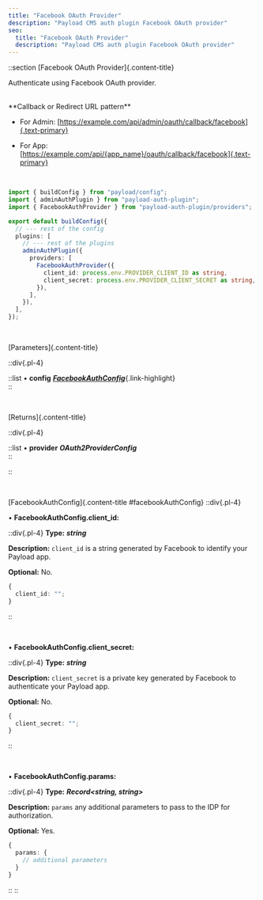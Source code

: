 ```yaml
---
title: "Facebook OAuth Provider"
description: "Payload CMS auth plugin Facebook OAuth provider"
seo:
  title: "Facebook OAuth Provider"
  description: "Payload CMS auth plugin Facebook OAuth provider"
---
```


::section
[Facebook OAuth Provider]{.content-title}

Authenticate using Facebook OAuth provider.

<br/>
**Callback or Redirect URL pattern**

- For Admin: [https://example.com/api/admin/oauth/callback/facebook]{.text-primary}

- For App: [https://example.com/api/{app_name}/oauth/callback/facebook]{.text-primary}

<br/>

```ts [src/payload.config.ts] {3, 11-14}
import { buildConfig } from "payload/config";
import { adminAuthPlugin } from "payload-auth-plugin";
import { FacebookAuthProvider } from "payload-auth-plugin/providers";

export default buildConfig({
  // --- rest of the config
  plugins: [
    // --- rest of the plugins
    adminAuthPlugin({
      providers: [
        FacebookAuthProvider({
          client_id: process.env.PROVIDER_CLIENT_ID as string,
          client_secret: process.env.PROVIDER_CLIENT_SECRET as string,
        }),
      ],
    }),
  ],
});
```

<br/>

[Parameters]{.content-title}

::div{.pl-4}

::list
• **config** [**_FacebookAuthConfig_**](#facebookAuthConfig){.link-highlight}
<br/>
::

<br/>

[Returns]{.content-title}

::div{.pl-4}

::list
• **provider** **_OAuth2ProviderConfig_**
<br/>
::

::

<br/>

[FacebookAuthConfig]{.content-title #facebookAuthConfig}
::div{.pl-4}

• **FacebookAuthConfig.client_id:**

::div{.pl-4}
**Type:** **_string_**

**Description:** `client_id` is a string generated by Facebook to identify your Payload app.

**Optional:** No.

```ts
{
  client_id: "";
}
```

::

<br/>

• **FacebookAuthConfig.client_secret:**

::div{.pl-4}
**Type:** **_string_**

**Description:** `client_secret` is a private key generated by Facebook to authenticate your Payload app.

**Optional:** No.

```ts
{
  client_secret: "";
}
```

::

<br/>

• **FacebookAuthConfig.params:**

::div{.pl-4}
**Type:** **_Record<string, string>_**

**Description:** `params` any additional parameters to pass to the IDP for authorization.

**Optional:** Yes.

```ts
{
  params: {
    // additional parameters
  }
}
```

::
::

